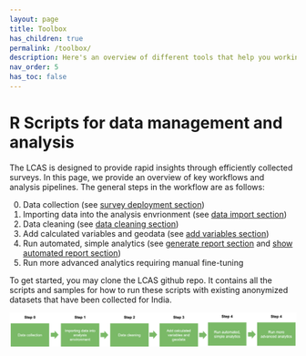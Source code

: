 ```yaml
---
layout: page
title: Toolbox
has_children: true
permalink: /toolbox/
description: Here's an overview of different tools that help you working with LCAS datasets. Tools are written in R. Templates and deployment are generally done with Kobo toolbox.
nav_order: 5
has_toc: false
---
```


# R Scripts for data management and analysis

The LCAS is designed to provide rapid insights through efficiently collected surveys. In this page, we provide an overview of key workflows and analysis pipelines. The general steps in the workflow are as follows:


0. Data collection (see [survey deployment section](deployment/))
1. Importing data into the analysis envrionment (see [data import section](../toolbox/data_import))
2. Data cleaning (see [data cleaning section](../toolbox/data_cleaning))
3. Add calculated variables and geodata (see [add variables section](../toolbox/add_vars))
4. Run automated, simple analytics (see [generate report section](../toolbox/gen_report) and [show automated report section](../toolbox/show_report))
5. Run more advanced analytics requiring manual fine-tuning 

To get started, you may clone the LCAS github repo. It contains all the scripts and samples for how to run these scripts with existing anonymized datasets that have been collected for India.

[![](../Workflow_analysis.png)](../Workflow_analysis.png)

